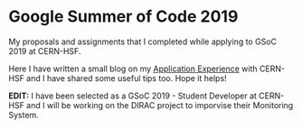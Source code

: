 # Google Summer of Code 2019

My proposals and assignments that I completed while applying to GSoC 2019 at CERN-HSF.

Here I have written a small blog on my [Application Experience](https://pujanm.github.io/2019-05-07-gsoc-application-experience/) with CERN-HSF and I have shared some useful tips too. Hope it helps!

**EDIT:** I have been selected as a GSoC 2019 - Student Developer at CERN-HSF and I will be working on the DIRAC project to imporvise their Monitoring System. 
